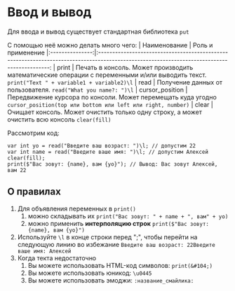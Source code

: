 # Ввод и вывод
Для ввода и вывод существует стандартная библиотека `put`

С помощью неё можно делать много чего:
| Наименование    | Роль и применение
|:---------------:|:-------------------------------------------------------------------------------------------------------------------------------------------:
| print           | Печать в консоль. Может производить математические операции с переменными и/или выводить текст. `print("Text " + variable1 + variable2)\l`
| read            | Получение данных от пользователя. `read("What you name?: ")\l`
| cursor_position | Передвижение курсора по консоли. Может перемещать куда угодно `cursor_position(top или bottom или left или right, number)`
| clear           | Очищает консоль. Может очистить только одну строку, а может очистить всю консоль `clear(fill)`

Рассмотрим код:
```
var int yo = read("Введите ваш возраст: ")\l; // допустим 22
var int name = read("Введите ваше имя: ")\l; // допустим Алексей
clear(fill);
print($"Вас зовут: {name}, вам {yo}"); // Вывод: Вас зовут Алексей, вам 22
```

## О правилах

1. Для объявления переменных в `print()`
    1. можно складывать их `print("Вас зовут: " + name + ", вам" + yo)`
    2. можно применить **интерполяцию строк** `print($"Вас зовут: {name}, вам {yo}")`
2. Используйте `\l` в конце строки перед ";", чтобы перейти на следующую линию во избежание `Введите ваш возраст: 22Введите ваше имя: Алексей`
3. Когда текта недостаточно
    1. Вы можете использовать HTML-код символов: `print(&#104;)`
    2. Вы можете использовать юникод: `\u0445`
    4. Вы можете использовать эмоджи: `:название_смайлика:`
